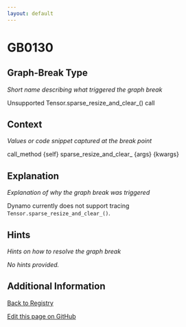 ```yaml
---
layout: default
---
```

# GB0130

## Graph-Break Type
*Short name describing what triggered the graph break*

Unsupported Tensor.sparse_resize_and_clear_() call

## Context
*Values or code snippet captured at the break point*

call_method {self} sparse_resize_and_clear_ {args} {kwargs}

## Explanation
*Explanation of why the graph break was triggered*

Dynamo currently does not support tracing `Tensor.sparse_resize_and_clear_()`.

## Hints
*Hints on how to resolve the graph break*

*No hints provided.*


## Additional Information

<!-- ADDITIONAL INFORMATION START - Add custom information below this line -->

<!-- ADDITIONAL INFORMATION END -->

[Back to Registry](../index.html)

[Edit this page on GitHub](https://github.com/pytorch-labs/compile-graph-break-site/edit/main/docs/gb/gb0130.md)
